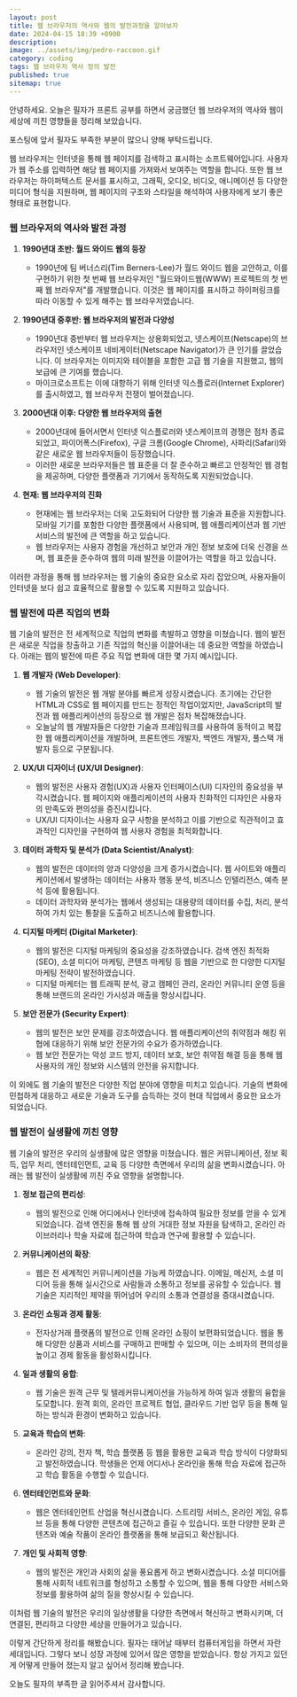 ```yaml
---
layout: post
title: 웹 브라우저의 역사와 웹의 발전과정을 알아보자
date: 2024-04-15 18:39 +0900
description: 
image: ../assets/img/pedro-raccoon.gif
category: coding
tags: 웹 브라우저 역사 정의 발전
published: true
sitemap: true
---
```


안녕하세요. 오늘은 필자가 프론트 공부를 하면서 궁금했던 웹 브라우저의 역사와 웹이 세상에 끼친 영향들을 정리해 보았습니다.

포스팅에 앞서 필자도 부족한 부분이 많으니 양해 부탁드립니다.

웹 브라우저는 인터넷을 통해 웹 페이지를 검색하고 표시하는 소프트웨어입니다. 사용자가 웹 주소를 입력하면 해당 웹 페이지를 가져와서 보여주는 역할을 합니다. 또한 웹 브라우저는 하이퍼텍스트 문서를 표시하고, 그래픽, 오디오, 비디오, 애니메이션 등 다양한 미디어 형식을 지원하며, 웹 페이지의 구조와 스타일을 해석하여 사용자에게 보기 좋은 형태로 표현합니다.

### 웹 브라우저의 역사와 발전 과정

1. **1990년대 초반: 월드 와이드 웹의 등장**
   - 1990년에 팀 버너스리(Tim Berners-Lee)가 월드 와이드 웹을 고안하고, 이를 구현하기 위한 첫 번째 웹 브라우저인 "월드와이드웹(WWW) 프로젝트의 첫 번째 웹 브라우저"를 개발했습니다. 이것은 웹 페이지를 표시하고 하이퍼링크를 따라 이동할 수 있게 해주는 웹 브라우저였습니다.

2. **1990년대 중후반: 웹 브라우저의 발전과 다양성**
   - 1990년대 중반부터 웹 브라우저는 상용화되었고, 넷스케이프(Netscape)의 브라우저인 넷스케이프 네비게이터(Netscape Navigator)가 큰 인기를 끌었습니다. 이 브라우저는 이미지와 테이블을 포함한 고급 웹 기술을 지원했고, 웹의 보급에 큰 기여를 했습니다.
   - 마이크로소프트는 이에 대항하기 위해 인터넷 익스플로러(Internet Explorer)를 출시하였고, 웹 브라우저 전쟁이 벌어졌습니다.

3. **2000년대 이후: 다양한 웹 브라우저의 출현**
   - 2000년대에 들어서면서 인터넷 익스플로러와 넷스케이프의 경쟁은 점차 종료되었고, 파이어폭스(Firefox), 구글 크롬(Google Chrome), 사파리(Safari)와 같은 새로운 웹 브라우저들이 등장했습니다.
   - 이러한 새로운 브라우저들은 웹 표준을 더 잘 준수하고 빠르고 안정적인 웹 경험을 제공하며, 다양한 플랫폼과 기기에서 동작하도록 지원되었습니다.

4. **현재: 웹 브라우저의 진화**
   - 현재에는 웹 브라우저는 더욱 고도화되어 다양한 웹 기술과 표준을 지원합니다. 모바일 기기를 포함한 다양한 플랫폼에서 사용되며, 웹 애플리케이션과 웹 기반 서비스의 발전에 큰 역할을 하고 있습니다.
   - 웹 브라우저는 사용자 경험을 개선하고 보안과 개인 정보 보호에 더욱 신경을 쓰며, 웹 표준을 준수하여 웹의 미래 발전을 이끌어가는 역할을 하고 있습니다.

이러한 과정을 통해 웹 브라우저는 웹 기술의 중요한 요소로 자리 잡았으며, 사용자들이 인터넷을 보다 쉽고 효율적으로 활용할 수 있도록 지원하고 있습니다.

### 웹 발전에 따른 직업의 변화

웹 기술의 발전은 전 세계적으로 직업의 변화를 촉발하고 영향을 미쳤습니다. 웹의 발전은 새로운 직업을 창출하고 기존 직업의 혁신을 이끌어내는 데 중요한 역할을 하였습니다. 아래는 웹의 발전에 따른 주요 직업 변화에 대한 몇 가지 예시입니다.

1. **웹 개발자 (Web Developer)**:
   - 웹 기술의 발전은 웹 개발 분야를 빠르게 성장시켰습니다. 초기에는 간단한 HTML과 CSS로 웹 페이지를 만드는 정적인 작업이었지만, JavaScript의 발전과 웹 애플리케이션의 등장으로 웹 개발은 점차 복잡해졌습니다.
   - 오늘날의 웹 개발자들은 다양한 기술과 프레임워크를 사용하여 동적이고 복잡한 웹 애플리케이션을 개발하며, 프론트엔드 개발자, 백엔드 개발자, 풀스택 개발자 등으로 구분됩니다.

2. **UX/UI 디자이너 (UX/UI Designer)**:
   - 웹의 발전은 사용자 경험(UX)과 사용자 인터페이스(UI) 디자인의 중요성을 부각시켰습니다. 웹 페이지와 애플리케이션의 사용자 친화적인 디자인은 사용자의 만족도와 편의성을 증진시킵니다.
   - UX/UI 디자이너는 사용자 요구 사항을 분석하고 이를 기반으로 직관적이고 효과적인 디자인을 구현하여 웹 사용자 경험을 최적화합니다.

3. **데이터 과학자 및 분석가 (Data Scientist/Analyst)**:
   - 웹의 발전은 데이터의 양과 다양성을 크게 증가시켰습니다. 웹 사이트와 애플리케이션에서 발생하는 데이터는 사용자 행동 분석, 비즈니스 인텔리전스, 예측 분석 등에 활용됩니다.
   - 데이터 과학자와 분석가는 웹에서 생성되는 대용량의 데이터를 수집, 처리, 분석하여 가치 있는 통찰을 도출하고 비즈니스에 활용합니다.

4. **디지털 마케터 (Digital Marketer)**:
   - 웹의 발전은 디지털 마케팅의 중요성을 강조하였습니다. 검색 엔진 최적화(SEO), 소셜 미디어 마케팅, 콘텐츠 마케팅 등 웹을 기반으로 한 다양한 디지털 마케팅 전략이 발전하였습니다.
   - 디지털 마케터는 웹 트래픽 분석, 광고 캠페인 관리, 온라인 커뮤니티 운영 등을 통해 브랜드의 온라인 가시성과 매출을 향상시킵니다.

5. **보안 전문가 (Security Expert)**:
   - 웹의 발전은 보안 문제를 강조하였습니다. 웹 애플리케이션의 취약점과 해킹 위협에 대응하기 위해 보안 전문가의 수요가 증가하였습니다.
   - 웹 보안 전문가는 악성 코드 방지, 데이터 보호, 보안 취약점 해결 등을 통해 웹 사용자의 개인 정보와 시스템의 안전을 유지합니다.

이 외에도 웹 기술의 발전은 다양한 직업 분야에 영향을 미치고 있습니다. 기술의 변화에 민첩하게 대응하고 새로운 기술과 도구를 습득하는 것이 현대 직업에서 중요한 요소가 되었습니다.

### 웹 발전이 실생활에 끼친 영향

웹 기술의 발전은 우리의 실생활에 많은 영향을 미쳤습니다. 웹은 커뮤니케이션, 정보 획득, 업무 처리, 엔터테인먼트, 교육 등 다양한 측면에서 우리의 삶을 변화시켰습니다. 아래는 웹 발전이 실생활에 끼친 주요 영향을 설명합니다.

1. **정보 접근의 편리성**:
   - 웹의 발전으로 인해 어디에서나 인터넷에 접속하여 필요한 정보를 얻을 수 있게 되었습니다. 검색 엔진을 통해 웹 상의 거대한 정보 자원을 탐색하고, 온라인 라이브러리나 학술 자료에 접근하여 학습과 연구에 활용할 수 있습니다.

2. **커뮤니케이션의 확장**:
   - 웹은 전 세계적인 커뮤니케이션을 가능케 하였습니다. 이메일, 메신저, 소셜 미디어 등을 통해 실시간으로 사람들과 소통하고 정보를 공유할 수 있습니다. 웹 기술은 지리적인 제약을 뛰어넘어 우리의 소통과 연결성을 증대시켰습니다.

3. **온라인 쇼핑과 경제 활동**:
   - 전자상거래 플랫폼의 발전으로 인해 온라인 쇼핑이 보편화되었습니다. 웹을 통해 다양한 상품과 서비스를 구매하고 판매할 수 있으며, 이는 소비자의 편의성을 높이고 경제 활동을 활성화시킵니다.

4. **일과 생활의 융합**:
   - 웹 기술은 원격 근무 및 텔레커뮤니케이션을 가능하게 하여 일과 생활의 융합을 도모합니다. 원격 회의, 온라인 프로젝트 협업, 클라우드 기반 업무 등을 통해 일하는 방식과 환경이 변화하고 있습니다.

5. **교육과 학습의 변화**:
   - 온라인 강의, 전자 책, 학습 플랫폼 등 웹을 활용한 교육과 학습 방식이 다양화되고 발전하였습니다. 학생들은 언제 어디서나 온라인을 통해 학습 자료에 접근하고 학습 활동을 수행할 수 있습니다.

6. **엔터테인먼트와 문화**:
   - 웹은 엔터테인먼트 산업을 혁신시켰습니다. 스트리밍 서비스, 온라인 게임, 유튜브 등을 통해 다양한 콘텐츠에 접근하고 즐길 수 있습니다. 또한 다양한 문화 콘텐츠와 예술 작품이 온라인 플랫폼을 통해 보급되고 확산됩니다.

7. **개인 및 사회적 영향**:
   - 웹의 발전은 개인과 사회의 삶을 풍요롭게 하고 변화시켰습니다. 소셜 미디어를 통해 사회적 네트워크를 형성하고 소통할 수 있으며, 웹을 통해 다양한 서비스와 정보를 활용하여 삶의 질을 향상시킬 수 있습니다.

이처럼 웹 기술의 발전은 우리의 일상생활을 다양한 측면에서 혁신하고 변화시키며, 더 연결된, 편리하고 다양한 세상을 만들어가고 있습니다.

이렇게 간단하게 정리를 해봤습니다. 필자는 태어날 때부터 컴퓨터게임을 하면서 자란 세대입니다. 그렇다 보니 성장 과정에 있어서 많은 영향을 받았습니다. 항상 가지고 있던게 어떻게 만들어 졌는지 알고 싶어서 정리해 봤습니다.

오늘도 필자의 부족한 글 읽어주셔서 감사합니다.